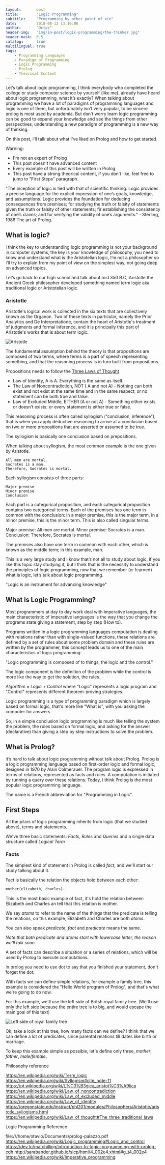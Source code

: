 ```yaml
---
layout:       post
title:        "Logic Programming"
subtitle:     "Programming by other point of vie"
date:         2018-08-12 13:10:00
author:       "Octos"
header-img:   "img/in-post/logic-programming/the-thinker.jpg"
header-mask:  0.5
catalog:      true
multilingual: true
tags:
    - Programming Languages
    - Paradigm of Programming
    - Logic Programming
    - Prolog
    - Theorical Content
---
```


Let’s talk about logic programming, I think everybody who completed the college or study computer science by yourself (like me), already have heard about logic programming, what it’s exactly? When talking about programming we have a lot of paradigms of programming languages and logic is one of them, but unfortunately isn’t very popular, to be sincere prolog is most used by academia. But don’t worry learn logic programming can be good to expand your knowledge and see the things from other perspectives, understanding a new paradigm of programming is a new way of thinking.

On this post, I'll talk about what I've liked on Prolog and how to get started.

Warning:

* I'm not an expert of Prolog 
* This post doesn't have advanced content 
* Every example of this post will be written in Prolog
* This post have a strong theorical content, if you don't like, feel free to jump to "First Steps" paragraph.

"The inception of logic is tied with that of scientific thinking. Logic provides a precise language for the explicit expression of one’s goals, knowledge, and assumptions. Logic provides the foundation for deducing consequences from premises; for studying the truth or falsity of statements given the truth or falsity of other statements; fir establishing the consistency of one’s claims; and for verifying the validity of one’s arguments.” - Sterling, 1986 The art of Prolog.

## What is logic?

I think the key to understanding logic programming is not your background in computer systems, the key is your knowledge of philosophy, you need to know and understand what is the Aristotelian logic, I’m not a philosopher so I’ll try to explain from my point of view on the simplest way, not going deep on advanced topics.

Let’s go back to our high school and talk about mid 350 B.C, Aristotle the Ancient Greek philosopher developed something named term logic aka traditional logic or Aristotelian logic.

### Aristotle

Aristotle's logical work is collected in the six texts that are collectively known as the Organon. Two of these texts in particular, namely the Prior Analytics and De Interpretatione, contain the heart of Aristotle's treatment of judgments and formal inference, and it is principally this part of Aristotle's works that is about term logic.

![Aristotle](https://s3.amazonaws.com/garagelabio/logic_programming/aristotle.jpeg)

The fundamental assumption behind the theory is that propositions are composed of two terms, where terms is a part of speech representing something, and that the reasoning process is in turn built from propositions.

Propositions needs to follow the [Three Laws of Thought](https://oregonstate.edu/instruct/phl201/modules/Philosophers/Aristotle/aristotle_laws_of_thought.html)

* Law of Identity, A is A. Everything is the same as itself.
* The Law of Noncontradiction, NOT ( A and not A) - Nothing can both exist and not exist at the same time and in the same respect; or no statement can be both true and false.
* Law of Excluded Middle, EITHER (A or not A) - Something either exists or doesn’t exists; or every statement is either true or false.  

This reasoning process is often called syllogism (“conclusion, inference”), that is when you apply deductive reasoning to arrive at a conclusion based on two or more propositions that are asserted or assumed to be true. 

The syllogism is basically one conclusion based on prepositions.

When talking about syllogism, the most common example is the one given by Aristotle.

    All men are mortal.
    Socrates is a man.
    Therefore, Socrates is mortal.

Each syllogism consists of three parts:

    Major premise
    Minor premise
    Conclusion


Each part is a categorical proposition, and each categorical proposition contains two categorical terms. Each of the premises has one term in common with the conclusion: in a major premise, this is the major term, in a minor premise, this is the minor term. This is also called singular terms.

Major premise:  All men are mortal.
Minor premise: Socrates is a man.
Conclusion: Therefore, Socrates is mortal.

The premises also have one term in common with each other, which is known as the middle term; in this example, man.

This is a very large study and I know that’s not all to study about logic, if you like this topic stay studying it, but I think that is the necessity to understand the principles of logic programming, now that we remember (or learned) what is logic, let’s talk about logic programming.

“Logic is an instrument for advancing knowledge"

## What is Logic Programming?

Most programmers at day to day work deal with imperative languages, the main characteristic of imperative languages is the way that you change the programs state giving a statement, step by step (How to). 

Programs written in a logic programming languages computation is dealing with relations rather than with single-valued functions, these relations are defined by a set of rules about some problem domain and these rules are written by the programmer, this concept leads us to one of the main characteristics of logic programming:

"Logic programming is composed of to things, the logic and the control."   


The logic component is the definition of the problem while the control is more like the way to get the solution, the rules.

*Algorithm = Logic + Control*
where "Logic" represents a logic program and "Control" represents different theorem-proving strategies.


Logic programming is a type of programming paradigm which is largely based on formal logic, that's more like "What is", with you asking the computer for answers.


So, in a simple conclusion logic programming is much like telling the system the problem, the rules based on formal logic, and asking for the answer (declarative) than giving a step by step instructions to solve the problem.

## What is Prolog?

It’s hard to talk about logic programming without talk about Prolog. Prolog is a logic programming language based on first-order logic and formal logic, designed in 1970 by Alain Colmerauer. The program logic is expressed in terms of relations, represented as facts and rules. A computation is initiated by running a query over these relations. Today, I think Prolog is the most popular logic programming language.

The name is a French abbreviation for "Programming in Logic".

## First Steps

All the pilars of logic programming inherits from logic (that we studied above), terms and statements.

We've three basic statements: *Facts*, *Rules* and *Queries* and a single data structure called *Logical Term*

### Facts

The simplest kind of statement in Prolog is called *fact*, and we'll start our study talking about it.

Fact is basically the relation the objects hold between each other:

```prolog
mother(elizabeth, charles).
```

This is the most basic example of fact, it's hold the relation between Elizabeth and Charles an tell that this relation is mother. 

We say *atoms* to refer to the name of the things that the predicate is telling the relations, on this example, Elizabeth and Charles are both *atoms*.

You can also speak *predicate*, *fact* and *predicate* means the same.

*Note that both predicate and atoms start with lowercase letter, the reason we'll talk soon.*

A set of facts can describe a situation or a series of relations, which will be used by Prolog to execute computations. 

In prolog you need to use dot to say that you finished your statement, don't forget the dot.

With facts we can define simple relations, for example a family tree, this example is considered the "Hello World program of Prolog", and that's what we're going to do now.

For this example, we'll use the left side of Britsh royal family tree. (We'll use only the left side because the entire tree is to big, and would escape the main goal of this text) 

![Left side of royal family tree](https://s3.amazonaws.com/garagelabio/logic_programming/royal_family_simple+(1).png)

Ok, take a look at this tree, how many facts can we define? I think that we can define a lot of predicates, since parental relations till dates like birth or marriage. 

To keep this example simple as possible, let's define only three, *mother*, *father*, *male/female*.




Philosophy reference 

https://en.wikipedia.org/wiki/Term_logic
https://en.wikipedia.org/wiki/Syllogism#cite_note-11
https://pt.wikipedia.org/wiki/L%C3%B3gica_aristot%C3%A9lica
https://en.wikipedia.org/wiki/Law_of_noncontradiction
https://en.wikipedia.org/wiki/Law_of_excluded_middle
https://en.wikipedia.org/wiki/Law_of_identity
https://oregonstate.edu/instruct/phl201/modules/Philosophers/Aristotle/aristotle_syllogisms.html
https://en.wikipedia.org/wiki/Law_of_thought#The_three_traditional_laws

Logic Programming Reference

file:///home/otavio/Documents/prolog-palazzo.pdf
https://en.wikipedia.org/wiki/Logic_programming#Logic_and_control
https://dev.to/matchilling/introduction-to-logic-programming-with-prolog-cdh
http://sarabander.github.io/sicp/html/4_002e4.xhtml#g_t4_002e4
https://en.wikipedia.org/wiki/Imperative_programming